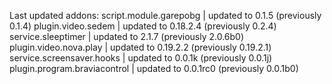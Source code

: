 Last updated addons:
script.module.garepobg | updated to 0.1.5 (previously 0.1.4)
plugin.video.sedem | updated to 0.18.2.4 (previously 0.2.4)
service.sleeptimer | updated to 2.1.7 (previously 2.0.6b0)
plugin.video.nova.play | updated to 0.19.2.2 (previously 0.19.2.1)
service.screensaver.hooks | updated to 0.0.1k (previously 0.0.1j)
plugin.program.braviacontrol | updated to 0.0.1rc0 (previously 0.0.1b0)
